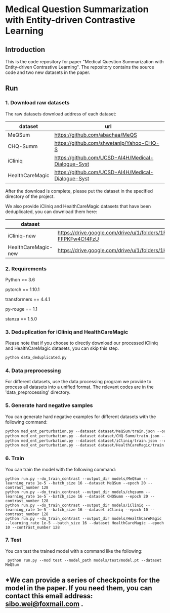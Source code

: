 # Medical Question Summarization with Entity-driven Contrastive Learning

## Introduction

This is the code repository for paper "Medical Question Summarization with Entity-driven Contrastive Learning". The repository contains the source code and two new datasets in the paper.

## Run

### 1. Download raw datasets

The raw datasets download address of each dataset:

| dataset         | url                                                |
| --------------- | -------------------------------------------------- |
| MeQSum          | https://github.com/abachaa/MeQS                    |
| CHQ-Summ        | https://github.com/shwetanlp/Yahoo-CHQ-S           |
| iCliniq         | https://github.com/UCSD-AI4H/Medical-Dialogue-Syst |
| HealthCareMagic | https://github.com/UCSD-AI4H/Medical-Dialogue-Syst |

After the download is complete, please put the dataset in the specified directory of the project.

We also provide iCliniq and HealthCareMagic datasets that have been deduplicated, you can download them here:

| dataset             |                                                              |
| ------------------- | ------------------------------------------------------------ |
| iCliniq-new         | https://drive.google.com/drive/u/1/folders/1FQTsgRYDJajcNlKJXG-FFPKFw4Cf4FzU |
| HealthCareMagic-new | https://drive.google.com/drive/u/1/folders/1Hq4AiYr96jfOsB8OJMlyDRRUhmr_BYvY |



### 2. Requirements

Python >= 3.6

pytorch == 1.10.1

transformers == 4.4.1

py-rouge == 1.1

stanza == 1.5.0



### 3. Deduplication for iCliniq and HealthCareMagic

Please note that if you choose to directly download our processed iCliniq and HealthCareMagic datasets, you can skip this step.

```python
python data_deduplicated.py
```



### 4. Data preprocessing

For different datasets, use the data processing program we provide to process all datasets into a unified format. The relevant codes are in the 'data_preprocessing' directory.



### 5. Generate hard negative samples

You can generate hard negative examples for different datasets with the following command:

```python
python med_ent_perturbation.py --dataset dataset/MeQSum/train.json --output_dir dataset/MeQSum --sample_size 128 
python med_ent_perturbation.py --dataset dataset/CHQ-Summ/train.json --output_dir dataset/CHQ-Summ --sample_size 128 
python med_ent_perturbation.py --dataset dataset/iCliniq/train.json --output_dir dataset/iCliniq --sample_size 256
python med_ent_perturbation.py --dataset dataset/HealthCareMagic/train.json --output_dir dataset/HealthCareMagic --sample_size 512
```



### 6. Train

You can train the model with the following command:

```
python run.py --do_train_contrast --output_dir models/MeQSum --learning_rate 1e-5 --batch_size 16 --dataset MeQSum --epoch 20 --contrast_number 128
python run.py --do_train_contrast --output_dir models/chqsumm --learning_rate 1e-5 --batch_size 16 --dataset CHQSumm --epoch 20 --contrast_number 128
python run.py --do_train_contrast --output_dir models/iCliniq --learning_rate 1e-5 --batch_size 16 --dataset iCliniq --epoch 10 --contrast_number 128
python run.py --do_train_contrast --output_dir models/HealthCareMagic --learning_rate 1e-5 --batch_size 16 --dataset HealthCareMagic --epoch 10 --contrast_number 128
```



### 7. Test

You can test the trained model with a command like the following:

```
 python run.py --mod test --model_path models/test/model.pt --dataset MeQSum
```





## *We can provide a series of checkpoints for the model in the paper. If you need them, you can contact this email address: sibo.wei@foxmail.com .